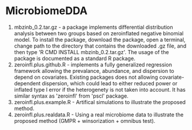 # MicrobiomeDDA
1. mbzinb_0.2.tar.gz - a package implements differential distribution analysis between two groups based on zeroinflated negative binomial model. To install the package, download the package, open a terminal, change path to the directory that contains the downloaded .gz file, and then type 'R CMD INSTALL mbzinb_0.2.tar.gz'. The usage of the package is documented as a standard R package.
2. zeroinfl.plus.github.R - implements a fully generalized regression framework allowing the prevalance, abundance, and dispersion to depend on covariates. Existing packages does not allowing covariate-dependent dispersion, which could lead to either reduced power or inflated type I error if the heterogenety is not taken into account. It has similar syntax as 'zeroinfl' from 'pscl' package.
3. zeroinfl.plus.example.R - Artifical simulations to illustrate the proposed method. 
4. zeroinfl.plus.realdata.R - Using a real microbiome data to illustrate the proposed method (GMPR + winsorization + omnibus test).

